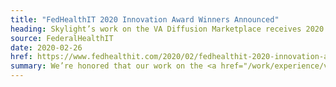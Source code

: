```yaml
---
title: "FedHealthIT 2020 Innovation Award Winners Announced"
heading: Skylight’s work on the VA Diffusion Marketplace receives 2020 innovation award from FederalHealthIT
source: FederalHealthIT
date: 2020-02-26
href: https://www.fedhealthit.com/2020/02/fedhealthit-2020-innovation-award-winners-announced/
summary: We’re honored that our work on the <a href="/work/experience/va-diffusion-marketplace/">VA Diffusion Marketplace</a> has been recognized by FederalHealthIT as one of the top innovations in 2020.
---
```

